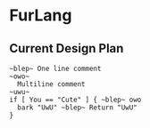# FurLang

## Current Design Plan

```
~blep~ One line comment
~owo~ 
  Multiline comment
~uwu~
if [ You == "Cute" ] { ~blep~ owo
  bark "UwU" ~blep~ Return "UwU"
}
```